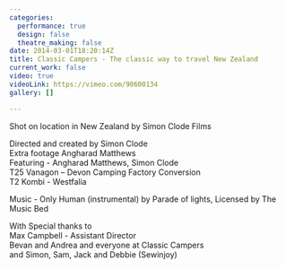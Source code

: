 ```yaml
---
categories:
  performance: true
  design: false
  theatre_making: false
date: 2014-03-01T18:20:14Z
title: Classic Campers - The classic way to travel New Zealand
current_work: false
video: true
videoLink: https://vimeo.com/90600134
gallery: []

---
```

Shot on location in New Zealand by Simon Clode Films

Directed and created by Simon Clode  
Extra footage Angharad Matthews  
Featuring  - Angharad Matthews, Simon Clode  
T25 Vanagon – Devon Camping Factory Conversion  
T2 Kombi - Westfalia

Music - Only Human (instrumental) by Parade of lights, Licensed by The Music Bed

With Special thanks to  
Max Campbell - Assistant Director  
Bevan and Andrea and everyone at Classic Campers  
and Simon, Sam, Jack and Debbie (Sewinjoy)